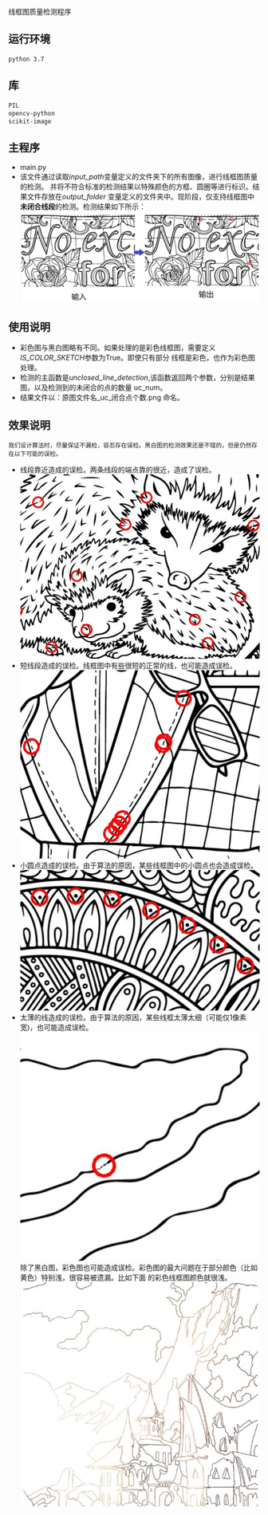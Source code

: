 线框图质量检测程序

## 运行环境
    python 3.7  
## 库
    PIL
    opencv-python
    scikit-image
## 主程序
- main.py
- 该文件通过读取*input_path*变量定义的文件夹下的所有图像，进行线框图质量的检测。
并将不符合标准的检测结果以特殊颜色的方框、圆圈等进行标识。结果文件存放在*output_folder*
变量定义的文件夹中。现阶段，仅支持线框图中**未闭合线段**的检测。检测结果如下所示：
![输入输出示意图](https://github.com/zjustarstar/SketchChecker/blob/main/result/flowchart.jpg)

## 使用说明
- 彩色图与黑白图略有不同。如果处理的是彩色线框图，需要定义*IS_COLOR_SKETCH*参数为True。即使只有部分
线框是彩色，也作为彩色图处理。
- 检测的主函数是*unclosed_line_detection*,该函数返回两个参数，分别是结果图，以及检测到的未闭合的点的数量
uc_num。
- 结果文件以：原图文件名_uc_闭合点个数.png 命名。

## 效果说明
    我们设计算法时，尽量保证不漏检，容忍存在误检。黑白图的检测效果还是不错的，但是仍然存在以下可能的误检。
- 线段靠近造成的误检。两条线段的端点靠的很近，造成了误检。
![线段靠近造成的误检](https://github.com/zjustarstar/SketchChecker/blob/main/result/closelines.jpg)
- 短线段造成的误检。线框图中有些很短的正常的线，也可能造成误检。
![短线段造成的误检](https://github.com/zjustarstar/SketchChecker/blob/main/result/shortlines.jpg)
- 小圆点造成的误检。由于算法的原因，某些线框图中的小圆点也会造成误检。
![小圆点造成的误检](https://github.com/zjustarstar/SketchChecker/blob/main/result/smalldots.jpg)
- 太薄的线造成的误检。由于算法的原因，某些线框太薄太细（可能仅1像素宽)，也可能造成误检。
![太薄的线造成的误检](https://github.com/zjustarstar/SketchChecker/blob/main/result/thinlines.jpg)
    除了黑白图，彩色图也可能造成误检。彩色图的最大问题在于部分颜色（比如黄色）特别浅，很容易被遗漏。比如下面
的彩色线框图颜色就很浅。
![彩色线框图](https://github.com/zjustarstar/SketchChecker/blob/main/result/thincolor.jpg)
  

    